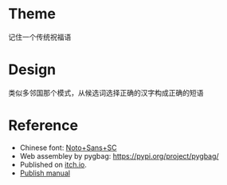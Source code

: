 # Theme
记住一个传统祝福语  

# Design
类似多邻国那个模式，从候选词选择正确的汉字构成正确的短语

# Reference
- Chinese font: [Noto+Sans+SC](https://fonts.google.com/noto/specimen/Noto+Sans+SC)
- Web assembley by pygbag: https://pypi.org/project/pygbag/
- Published on [itch.io](https://fovnull.itch.io/red-envelope).   
- [Publish manual](https://pygame-web.github.io/wiki/pygbag/itch.io/)